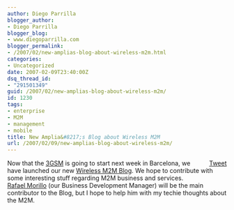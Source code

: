 ```yaml
---
author: Diego Parrilla
blogger_author:
- Diego Parrilla
blogger_blog:
- www.diegoparrilla.com
blogger_permalink:
- /2007/02/new-amplias-blog-about-wireless-m2m.html
categories:
- Uncategorized
date: 2007-02-09T23:40:00Z
dsq_thread_id:
- "291501349"
guid: /2007/02/new-amplias-blog-about-wireless-m2m/
id: 1230
tags:
- enterprise
- M2M
- management
- mobile
title: New Amplia&#8217;s Blog about Wireless M2M
url: /2007/02/09/new-amplias-blog-about-wireless-m2m/
---
```


<div style="float: right; margin-left: 10px;">
  <a href="https://twitter.com/share" class="twitter-share-button" data-via="nubeblog" data-hashtags="enterprise,M2M,management,mobile" data-count="vertical" data-url="/2007/02/09/new-amplias-blog-about-wireless-m2m/">Tweet</a>
</div>

Now that the [3GSM](http://3gsmworldcongress.com/) is going to start next week in Barcelona, we have launched our new [Wireless M2M Blog](http://blog.amplia.es). We hope to contribute with some interesting stuff regarding M2M business and services.  
[Rafael Morillo](http://www.linkedin.com/profile?viewProfile=&key=6486532&fromSearch=0&sik=1170886535683&split_page=1&rd=in&goback=%2Esrp_1_1170886535683_in) (our Business Development Manager) will be the main contributor to the Blog, but I hope to help him with my techie thoughts about the M2M.
